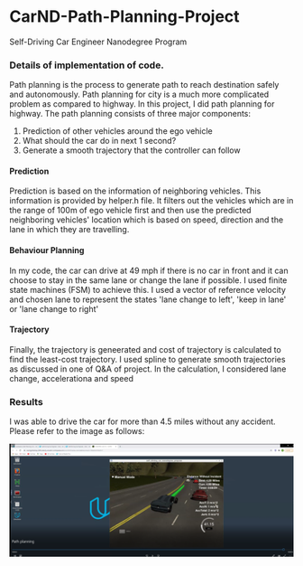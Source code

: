 # CarND-Path-Planning-Project
Self-Driving Car Engineer Nanodegree Program
   
### Details of implementation of code.
Path planning is the process to generate path to reach destination safely and autonomously. Path planning for city is a much more complicated problem as compared to highway. In this project, I did path planning for highway. The path planning consists of three major components:

1. Prediction of other vehicles around the ego vehicle
2. What should the car do in next 1 second?
3. Generate a smooth trajectory that the controller can follow


#### Prediction
Prediction is based on the information of neighboring vehicles. This information is provided by helper.h file. It filters out the vehicles which are in the range of 100m of ego vehicle first and then use the predicted neighboring vehicles' location which is based on speed, direction and the lane in which they are travelling.

#### Behaviour Planning
In my code, the car can drive at 49 mph if there is no car in front and it can choose to stay in the same lane or change the lane if possible. I used finite state machines (FSM) to achieve this. I used a vector of reference velocity and chosen lane to represent the states 'lane change to left', 'keep in lane' or 'lane change to right'

#### Trajectory

Finally, the trajectory is geneerated and cost of trajectory is calculated to find the least-cost trajectory. I used spline to generate smooth trajectories as discussed in one of Q&A of project. In the calculation, I considered lane change, accelerationa and speed

### Results

I was able to drive the car for more than 4.5 miles without any accident. Please refer to the image as follows:

![result](output.PNG)
